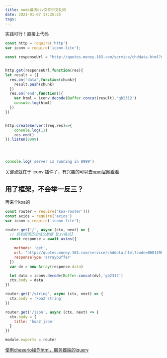 ```yaml
---
title: node请求csv文件中文乱码
date: 2021-01-07 17:25:25
tags:
---
```



实践可行！直接上代码

``` javascript
const http = require('http')
var iconv = require('iconv-lite');

const responseUrl = "http://quotes.money.163.com/service/chddata.html?code=0601398&start=20201201&end=20210106"


http.get(responseUrl,function(res){
let result = []
  res.on('data',function(chunk){
    result.push(chunk)
  })
  res.on('end',function(){
    var html = iconv.decode(Buffer.concat(result),'gb2312')
    console.log(html)
  })
})


http.createServer((req,res)=>{
    console.log(11)
    res.end()
}).listen(8999)




console.log('server is running in 8999')
```

关键点就在于 iconv 插件了，有兴趣的可以去[npm官网看看](https://www.npmjs.com/package/iconv-lite)





## 用了框架，不会举一反三？

再来个koa的
```javascript
const router = require('koa-router')()
const axios = require('axios')
var iconv = require('iconv-lite');

router.get('/', async (ctx, next) => {
  // 获取股票历史成交数据【csv格式】
  const response = await axios({

    methods: 'get',
    url: "http://quotes.money.163.com/service/chddata.html?code=0601398&start=20201201&end=20210106",
    responseType:'arraybuffer'
  })
  var dv = new Array(response.data)

  let data = iconv.decode(Buffer.concat(dv),'gb2312')
  ctx.body = data
})

router.get('/string', async (ctx, next) => {
  ctx.body = 'koa2 string'
})

router.get('/json', async (ctx, next) => {
  ctx.body = {
    title: 'koa2 json'
  }
})

module.exports = router

```


[使用cheeerio操作html，服务器端的jquery](https://github.com/cheeriojs/cheerio/wiki/Chinese-README)